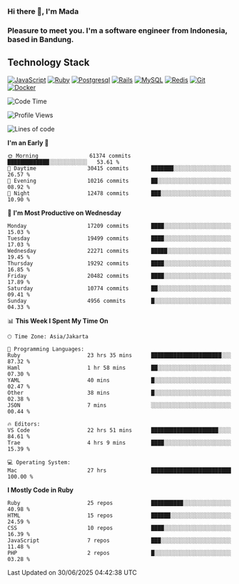 ### Hi there 👋, I'm Mada
### Pleasure to meet you. I'm a software engineer from Indonesia, based in Bandung.

## Technology Stack

[![JavaScript](https://img.shields.io/badge/-JavaScript-%23F7DF1C?style=flat-square&logo=javascript&logoColor=000000&labelColor=%23F7DF1C&color=%23FFCE5A)](https://www.javascript.com/)
[![Ruby](https://img.shields.io/badge/Ruby-CC342D?style=flat-square&logo=ruby&logoColor=white)](https://www.ruby-lang.org/en/)
[![Postgresql](https://img.shields.io/badge/PostgreSQL-316192?style=flat-square&logo=postgresql&logoColor=ffffff)](https://www.postgresql.org/)
[![Rails](https://img.shields.io/badge/Ruby_on_Rails-CC0000?style=flat-square&logo=ruby-on-rails&logoColor=white)](https://rubyonrails.org/)
[![MySQL](https://img.shields.io/badge/-MySQL-4479A1?style=flat-square&logo=MySQL&logoColor=ffffff)](https://www.mysql.com/)
[![Redis](https://img.shields.io/badge/-Redis-DC382D?style=flat-square&logo=Redis&logoColor=ffffff)](https://redis.io/)
[![Git](https://img.shields.io/badge/-Git-%23F05032?style=flat-square&logo=git&logoColor=%23ffffff)](https://git-scm.com/)
[![Docker](https://img.shields.io/badge/-Docker-2496ED?style=flat-square&logo=docker&logoColor=ffffff)](https://www.docker.com/)
<!--
**madaarya/madaarya** is a ✨ _special_ ✨ repository because its `README.md` (this file) appears on your GitHub profile.

Here are some ideas to get you started:

- 🔭 I’m currently working on ...
- 🌱 I’m currently learning ...
- 👯 I’m looking to collaborate on ...
- 🤔 I’m looking for help with ...
- 💬 Ask me about ...
- 📫 How to reach me: ...
- 😄 Pronouns: ...
- ⚡ Fun fact: ...
-->
<!--START_SECTION:waka-->
![Code Time](http://img.shields.io/badge/Code%20Time-7%2C438%20hrs%209%20mins-blue)

![Profile Views](http://img.shields.io/badge/Profile%20Views-0-blue)

![Lines of code](https://img.shields.io/badge/From%20Hello%20World%20I%27ve%20Written-51.9%20million%20lines%20of%20code-blue)

**I'm an Early 🐤** 

```text
🌞 Morning                61374 commits       █████████████░░░░░░░░░░░░   53.61 % 
🌆 Daytime                30415 commits       ███████░░░░░░░░░░░░░░░░░░   26.57 % 
🌃 Evening                10216 commits       ██░░░░░░░░░░░░░░░░░░░░░░░   08.92 % 
🌙 Night                  12478 commits       ███░░░░░░░░░░░░░░░░░░░░░░   10.90 % 
```
📅 **I'm Most Productive on Wednesday** 

```text
Monday                   17209 commits       ████░░░░░░░░░░░░░░░░░░░░░   15.03 % 
Tuesday                  19499 commits       ████░░░░░░░░░░░░░░░░░░░░░   17.03 % 
Wednesday                22271 commits       █████░░░░░░░░░░░░░░░░░░░░   19.45 % 
Thursday                 19292 commits       ████░░░░░░░░░░░░░░░░░░░░░   16.85 % 
Friday                   20482 commits       ████░░░░░░░░░░░░░░░░░░░░░   17.89 % 
Saturday                 10774 commits       ██░░░░░░░░░░░░░░░░░░░░░░░   09.41 % 
Sunday                   4956 commits        █░░░░░░░░░░░░░░░░░░░░░░░░   04.33 % 
```


📊 **This Week I Spent My Time On** 

```text
🕑︎ Time Zone: Asia/Jakarta

💬 Programming Languages: 
Ruby                     23 hrs 35 mins      ██████████████████████░░░   87.32 % 
Haml                     1 hr 58 mins        ██░░░░░░░░░░░░░░░░░░░░░░░   07.30 % 
YAML                     40 mins             █░░░░░░░░░░░░░░░░░░░░░░░░   02.47 % 
Other                    38 mins             █░░░░░░░░░░░░░░░░░░░░░░░░   02.38 % 
JSON                     7 mins              ░░░░░░░░░░░░░░░░░░░░░░░░░   00.44 % 

🔥 Editors: 
VS Code                  22 hrs 51 mins      █████████████████████░░░░   84.61 % 
Trae                     4 hrs 9 mins        ████░░░░░░░░░░░░░░░░░░░░░   15.39 % 

💻 Operating System: 
Mac                      27 hrs              █████████████████████████   100.00 % 
```

**I Mostly Code in Ruby** 

```text
Ruby                     25 repos            ██████████░░░░░░░░░░░░░░░   40.98 % 
HTML                     15 repos            ██████░░░░░░░░░░░░░░░░░░░   24.59 % 
CSS                      10 repos            ████░░░░░░░░░░░░░░░░░░░░░   16.39 % 
JavaScript               7 repos             ███░░░░░░░░░░░░░░░░░░░░░░   11.48 % 
PHP                      2 repos             █░░░░░░░░░░░░░░░░░░░░░░░░   03.28 % 
```




 Last Updated on 30/06/2025 04:42:38 UTC
<!--END_SECTION:waka-->

